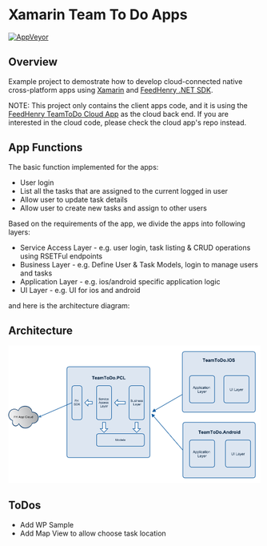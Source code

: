 # Xamarin Team To Do Apps

[![AppVeyor](https://img.shields.io/appveyor/ci/feedhenry-templates/team-todo-xamarin/master.svg)](https://ci.appveyor.com/project/feedhenry/team-todo-xamarin/) 

## Overview

Example project to demostrate how to develop cloud-connected native cross-platform apps using [Xamarin](http://xamarin.com/) and [FeedHenry .NET SDK](https://github.com/feedhenry/fh-dotnet-sdk). 

NOTE: This project only contains the client apps code, and it is using the [FeedHenry TeamToDo Cloud App](https://github.com/feedhenry-templates/team-todo-cloud) as the cloud back end. If you are interested in the cloud code, please check the cloud app's repo instead.

## App Functions

The basic function implemented for the apps:

* User login
* List all the tasks that are assigned to the current logged in user
* Allow user to update task details
* Allow user to create new tasks and assign to other users

Based on the requirements of the app, we divide the apps into following layers:

* Service Access Layer - e.g. user login, task listing & CRUD operations using RSETFul endpoints
* Business Layer - e.g. Define User & Task Models, login to manage users and tasks
* Application Layer - e.g. ios/android specific application logic
* UI Layer - e.g. UI for ios and android

and here is the architecture diagram:

## Architecture

![](https://raw.githubusercontent.com/feedhenry-templates/team-todo-xamarin/master/images/architecture.png)


## ToDos

* Add WP Sample
* Add Map View to allow choose task location



